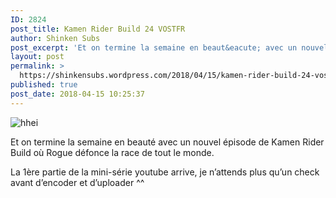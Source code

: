 ```yaml
---
ID: 2824
post_title: Kamen Rider Build 24 VOSTFR
author: Shinken Subs
post_excerpt: 'Et on termine la semaine en beaut&eacute; avec un nouvel &eacute;pisode de Kamen Rider Build o&ugrave; Rogue d&eacute;fonce la race de tout le monde. La 1&egrave;re partie de la mini-s&eacute;rie youtube arrive, je n&rsquo;attends plus qu&rsquo;un check avant d&rsquo;encoder et d&rsquo;uploader ^^'
layout: post
permalink: >
  https://shinkensubs.wordpress.com/2018/04/15/kamen-rider-build-24-vostfr/
published: true
post_date: 2018-04-15 10:25:37
---
```

<p><img data-attachment-id="2348" data-permalink="https://shinkensubs.wordpress.com/2018/04/15/kamen-rider-build-24-vostfr/hhei/" data-orig-file="https://shinkensubs.files.wordpress.com/2018/04/hhei.jpg?w=840" data-orig-size="790,442" data-comments-opened="1" data-image-meta="{&quot;aperture&quot;:&quot;0&quot;,&quot;credit&quot;:&quot;&quot;,&quot;camera&quot;:&quot;&quot;,&quot;caption&quot;:&quot;&quot;,&quot;created_timestamp&quot;:&quot;0&quot;,&quot;copyright&quot;:&quot;&quot;,&quot;focal_length&quot;:&quot;0&quot;,&quot;iso&quot;:&quot;0&quot;,&quot;shutter_speed&quot;:&quot;0&quot;,&quot;title&quot;:&quot;&quot;,&quot;orientation&quot;:&quot;0&quot;}" data-image-title="hhei" data-image-description="" data-medium-file="https://shinkensubs.files.wordpress.com/2018/04/hhei.jpg?w=840?w=300" data-large-file="https://shinkensubs.files.wordpress.com/2018/04/hhei.jpg?w=840?w=790" class="alignnone size-full wp-image-2348" src="https://united-subs.dearclouds.com/wp-content/uploads/2018/04/88fecb720bc7b108dbc5d3d672b8845d.jpg" alt="hhei" srcset="https://shinkensubs.files.wordpress.com/2018/04/hhei.jpg 790w, https://shinkensubs.files.wordpress.com/2018/04/hhei.jpg?w=150 150w, https://shinkensubs.files.wordpress.com/2018/04/hhei.jpg?w=300 300w, https://shinkensubs.files.wordpress.com/2018/04/hhei.jpg?w=768 768w" sizes="(max-width: 709px) 85vw, (max-width: 909px) 67vw, (max-width: 984px) 61vw, (max-width: 1362px) 45vw, 600px"   /></p>
<p><span id="more-2347"></span></p>
<p>Et on termine la semaine en beauté avec un nouvel épisode de Kamen Rider Build où Rogue défonce la race de tout le monde.</p>
<p>La 1ère partie de la mini-série youtube arrive, je n&rsquo;attends plus qu&rsquo;un check avant d&rsquo;encoder et d&rsquo;uploader ^^</p>